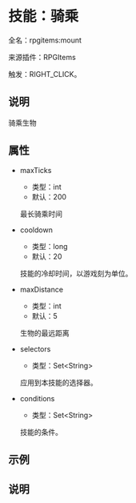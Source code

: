 # 技能：骑乘

<!-- 本文件是通过游戏内 `/rpgitem gen-wiki` 命令生成的。 -->
<!-- 请只在对应的 "beginCustomXXXX" 与 "endCustomXXXX" 间编辑。  -->
<!-- 如果您想修改技能或其属性的描述， -->
<!-- 请修改 "resources/lang/zh_CN.yml" 中对应的项。 -->

全名：rpgitems:mount

来源插件：RPGItems

触发：RIGHT_CLICK。

<!-- beginCustomHeader -->
<!-- endCustomHeader -->

## 说明

骑乘生物
<!-- beginCustomDescription -->
<!-- endCustomDescription -->

## 属性

* maxTicks

  * 类型：int
  * 默认：200

  最长骑乘时间

* cooldown

  * 类型：long
  * 默认：20

  技能的冷却时间，以游戏刻为单位。

* maxDistance

  * 类型：int
  * 默认：5

  生物的最远距离

* selectors

  * 类型：Set&lt;String&gt;

  应用到本技能的选择器。

* conditions

  * 类型：Set&lt;String&gt;

  技能的条件。

<!-- beginCustomProperties -->
<!-- endCustomProperties -->

## 示例

<!-- beginCustomExample -->
<!-- endCustomExample -->

## 说明

<!-- beginCustomNote -->
<!-- endCustomNote -->